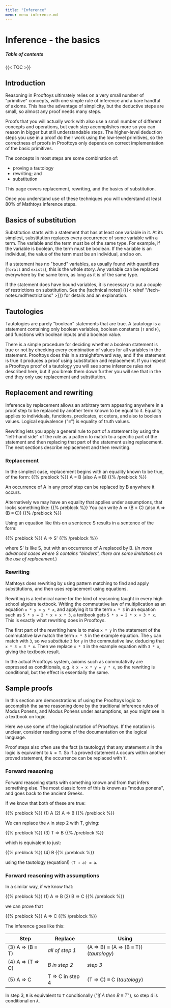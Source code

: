 ```yaml
---
title: "Inference"
menu: menu-inference.md
---
```


# Inference - the basics

##### Table of contents

{{< TOC >}}

## Introduction

Reasoning in Prooftoys ultimately relies on a very small number of
"primitive" concepts, with one simple rule of inference and a bare
handful of axioms.  This has the advantage of simplicity, but the
deductive steps are small, so almost any proof needs many steps.

Proofs that you will actually work with also use a small number of
different concepts and operations, but each step accomplishes more so
you can reason in bigger but still understandable steps.  The
higher-level deduction steps you use in a proof do their work using
the low-level primitives, so the correctness of proofs in Prooftoys
only depends on correct implementation of the basic primitives.

The concepts in most steps are some combination of:

- proving a tautology
- rewriting; and
- substitution

This page covers replacement, rewriting, and the basics of
substitution.

Once you understand use of these techniques you will understand at
least 80% of Mathtoys inference steps.

## Basics of substitution

Substitution starts with a statement that has at least one variable in
it.  At its simplest, substitution replaces every occurrence of some
variable with a term.  The variable and the term must be of the same
type.  For example, if the variable is boolean, the term must be
boolean.  If the variable is an individual, the value of the term must
be an individual, and so on.

If a statement has no "bound" variables, as usually found with
quantifiers (`forall` and `exists`), this is the whole story.
Any variable can be replaced everywhere by the same term, as long
as it is of the same type.

If the statement does have bound variables, it is necessary to put a
couple of restrictions on substitution.  See the [technical notes]
({{< relref "/tech-notes.md#restrictions" >}}) for details and an
explanation.

## Tautologies

Tautologies are purely "boolean" statements that are true.
A tautology is a statement containing only boolean variables,
boolean constants (`T` and `F`), and functions with boolean
inputs and a boolean value.

There is a simple procedure for deciding whether a boolean statement
is true or not by checking every combination of values for all
variables in the statement.  Prooftoys does this in a straightforward
way, and if the statement is true it produces a proof using
substitution and replacement.  If you inspect a Prooftoys proof of a
tautology you will see some inference rules not described here, but if
you break them down further you will see that in the end they only use
replacement and substitution.

## Replacement and rewriting

Inference by replacement allows an arbitrary term appearing anywhere
in a proof step to be replaced by another term known to be equal to
it.  Equality applies to individuals, functions, predicates, et
cetera, and also to boolean values.  Logical equivalence ("≡") is
equality of truth values.

Rewriting lets you apply a general rule to part of a statement by
using the "left-hand side" of the rule as a pattern to match to a
specific part of the statement and then replacing that part of the
statement using replacement.  The next sections describe replacement
and then rewriting.

### Replacement

In the simplest case, replacement begins with an equality known to be true, of the form:
{{% preblock %}}
A = B   (also A ≡ B)
{{% /preblock %}}

An occurrence of A in any proof step can be replaced by B anywhere it occurs.

Alternatively we may have an equality that applies under assumptions, that
looks something like:
{{% preblock %}}
You can write A ⇒ (B = C) (also A ⇒ (B ≡ C)) 
{{% /preblock %}}

Using an equation like this on a sentence S results in a sentence of the form:

{{% preblock %}}
A ⇒ S'
{{% /preblock %}}

where S' is like S, but with an occurrence of A replaced by B.  (_In more
advanced cases where S contains "binders", there are some limitations on
the use of replacement._)

### Rewriting

Mathtoys does rewriting by using pattern matching to find and
apply substitutions, and then uses replacement using equations. 

Rewriting is a technical name for the kind of reasoning taught in
every high school algebra textbook.  Writing the commutative law of
multiplication as an equation `x * y = y * x`, and applying it to the
term `x * 3` in an equation such as `5 * x = 2 * x + x * 3`, a
textbook gets `5 * x = 2 * x + 3 * x`.  This is exactly what rewriting
does in Prooftoys.

The first part of the rewriting here is to make `x * y` in the statement
of the commutative law match the term `x * 3` in the example equation.
The `y` can match with `3`, so we _substitute_ `3` for `y` in
the commutative law, deducing that `x * 3 = 3 * x`.  Then we replace `x * 3`
in the example equation with `3 * x`, giving the textbook result.

In the actual Prooftoys system, axioms such as commutativity are expressed
as conditionals, e.g. `R x ⇒ x * y = y * x`, so the rewriting is conditional,
but the effect is essentially the same.

## Sample proofs

In this section are demonstrations of using the Prooftoys logic to accomplish
the same reasoning done by the traditional inference rules of Modus Ponens,
and Modus Ponens under assumptions, as you might see in a
textbook on logic.

Here we use some of the logical notation of Prooftoys.  If the notation
is unclear, consider reading some of the documentation on the
logical language.

Proof steps also often use the fact (a tautology) that any statement
`A` in the logic is equivalent to `A ≡ T`.  So if a proved statement
`A` occurs within another proved statement, the occurrence can be
replaced with `T`.

### Forward reasoning

Forward reasoning starts with something known and from that infers
something else.  The most classic form of this is known as
"modus ponens", and goes back to the ancient Greeks.

If we know that both of these are true:

{{% preblock %}}
(1) A
(2) A ⇒ B
{{% /preblock %}}

We can replace the `A` in step 2 with T, giving:

{{% preblock %}}
(3) T ⇒ B
{{% /preblock %}}

which is equivalent to just:

{{% preblock %}}
(4) B
{{% /preblock %}}

using the tautology (equation!) `(T ⇒ a) ≡ a`.

### Forward reasoning with assumptions

In a similar way, if we know that:

{{% preblock %}}
(1) A ⇒ B
(2) B ⇒ C
{{% /preblock %}}

we can prove that

{{% preblock %}}
A ⇒ C
{{% /preblock %}}

The inference goes like this:

| Step | Replace | Using |
| ---- | ------- | ----- |
| (3) A ⇒ (B ≡ T) | _all of step 1_ | (A ⇒ B) ≡ (A ⇒ (B ≡ T)) (_tautology_) |
| (4) A ⇒ (T ⇒ C) | _B in step 2_ | _step 3_ |
| (5) A ⇒ C | T ⇒ C in step 4 | (T ⇒ C) ≡ C (_tautology_) |

In step 3, `B` is equivalent to `T` conditionally ("_if A then B ≡
T_"), so step 4 is conditional on `A`.
